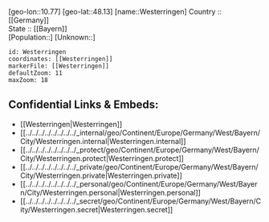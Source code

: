 ﻿---
location: [48.13,10.77] 
mapzoom: [7,12] 
mapmarker: city 
type: City
tags:
- geo/City


SpocWebEntityId: 35573
isDeleted: false
confidential: public

---
[geo-lon::10.77] 
[geo-lat::48.13] 
[name::Westerringen] 
Country :: [[Germany]]  
State :: [[Bayern]]  
[Population::] 
[Unknown::] 


```leaflet
id: Westerringen
coordinates: [[Westerringen]] 
markerFile: [[Westerringen]] 
defaultZoom: 11 
maxZoom: 18
```


## Confidential Links & Embeds: 
- [[Westerringen|Westerringen]]  
- [[../../../../../../../../_internal/geo/Continent/Europe/Germany/West/Bayern/City/Westerringen.internal|Westerringen.internal]] 
- [[../../../../../../../../_protect/geo/Continent/Europe/Germany/West/Bayern/City/Westerringen.protect|Westerringen.protect]] 
- [[../../../../../../../../_private/geo/Continent/Europe/Germany/West/Bayern/City/Westerringen.private|Westerringen.private]] 
- [[../../../../../../../../_personal/geo/Continent/Europe/Germany/West/Bayern/City/Westerringen.personal|Westerringen.personal]] 
- [[../../../../../../../../_secret/geo/Continent/Europe/Germany/West/Bayern/City/Westerringen.secret|Westerringen.secret]] 
